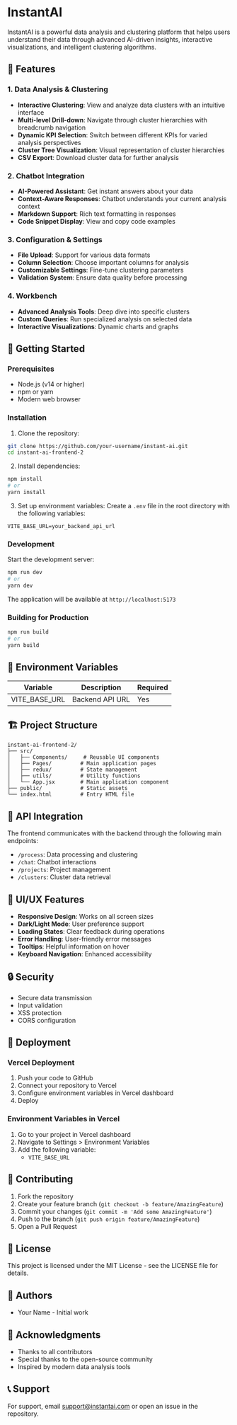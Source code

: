 # InstantAI

InstantAI is a powerful data analysis and clustering platform that helps users understand their data through advanced AI-driven insights, interactive visualizations, and intelligent clustering algorithms.

## 🌟 Features

### 1. Data Analysis & Clustering
- **Interactive Clustering**: View and analyze data clusters with an intuitive interface
- **Multi-level Drill-down**: Navigate through cluster hierarchies with breadcrumb navigation
- **Dynamic KPI Selection**: Switch between different KPIs for varied analysis perspectives
- **Cluster Tree Visualization**: Visual representation of cluster hierarchies
- **CSV Export**: Download cluster data for further analysis

### 2. Chatbot Integration
- **AI-Powered Assistant**: Get instant answers about your data
- **Context-Aware Responses**: Chatbot understands your current analysis context
- **Markdown Support**: Rich text formatting in responses
- **Code Snippet Display**: View and copy code examples

### 3. Configuration & Settings
- **File Upload**: Support for various data formats
- **Column Selection**: Choose important columns for analysis
- **Customizable Settings**: Fine-tune clustering parameters
- **Validation System**: Ensure data quality before processing

### 4. Workbench
- **Advanced Analysis Tools**: Deep dive into specific clusters
- **Custom Queries**: Run specialized analysis on selected data
- **Interactive Visualizations**: Dynamic charts and graphs

## 🚀 Getting Started

### Prerequisites
- Node.js (v14 or higher)
- npm or yarn
- Modern web browser

### Installation

1. Clone the repository:
```bash
git clone https://github.com/your-username/instant-ai.git
cd instant-ai-frontend-2
```

2. Install dependencies:
```bash
npm install
# or
yarn install
```

3. Set up environment variables:
Create a `.env` file in the root directory with the following variables:
```env
VITE_BASE_URL=your_backend_api_url
```

### Development

Start the development server:
```bash
npm run dev
# or
yarn dev
```

The application will be available at `http://localhost:5173`

### Building for Production

```bash
npm run build
# or
yarn build
```

## 🔧 Environment Variables

| Variable | Description | Required |
|----------|-------------|----------|
| VITE_BASE_URL | Backend API URL | Yes |

## 🏗️ Project Structure

```
instant-ai-frontend-2/
├── src/
│   ├── Components/     # Reusable UI components
│   ├── Pages/         # Main application pages
│   ├── redux/         # State management
│   ├── utils/         # Utility functions
│   └── App.jsx        # Main application component
├── public/            # Static assets
└── index.html         # Entry HTML file
```

## 🔄 API Integration

The frontend communicates with the backend through the following main endpoints:

- `/process`: Data processing and clustering
- `/chat`: Chatbot interactions
- `/projects`: Project management
- `/clusters`: Cluster data retrieval

## 🎨 UI/UX Features

- **Responsive Design**: Works on all screen sizes
- **Dark/Light Mode**: User preference support
- **Loading States**: Clear feedback during operations
- **Error Handling**: User-friendly error messages
- **Tooltips**: Helpful information on hover
- **Keyboard Navigation**: Enhanced accessibility

## 🔒 Security

- Secure data transmission
- Input validation
- XSS protection
- CORS configuration

## 🚀 Deployment

### Vercel Deployment

1. Push your code to GitHub
2. Connect your repository to Vercel
3. Configure environment variables in Vercel dashboard
4. Deploy

### Environment Variables in Vercel

1. Go to your project in Vercel dashboard
2. Navigate to Settings > Environment Variables
3. Add the following variable:
   - `VITE_BASE_URL`

## 🤝 Contributing

1. Fork the repository
2. Create your feature branch (`git checkout -b feature/AmazingFeature`)
3. Commit your changes (`git commit -m 'Add some AmazingFeature'`)
4. Push to the branch (`git push origin feature/AmazingFeature`)
5. Open a Pull Request

## 📝 License

This project is licensed under the MIT License - see the LICENSE file for details.

## 👥 Authors

- Your Name - Initial work

## 🙏 Acknowledgments

- Thanks to all contributors
- Special thanks to the open-source community
- Inspired by modern data analysis tools

## 📞 Support

For support, email support@instantai.com or open an issue in the repository.
